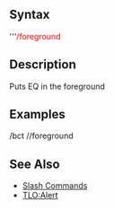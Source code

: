 ## Syntax

'''<span style="color:red">/foreground </span>

## Description

Puts EQ in the foreground

## Examples

/bct <toon> //foreground

## See Also

-   [Slash Commands](slash-commands.md)
-   [TLO:Alert](../top-level-objects/tlo-alert.md)


